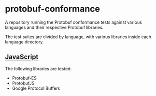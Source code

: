 # protobuf-conformance
A repository running the Protobuf conformance tests against various languages and their respective Protobuf libraries.

The test suites are divided by language, with various libraries inside each language directory.

## [JavaScript](javascript)

The following libraries are tested:

- Protobuf-ES
- ProtobufJS
- Google Protocol Buffers

